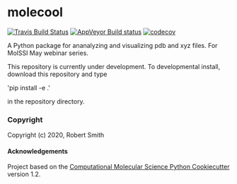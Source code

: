 molecool
==============================
[//]: # (Badges)
[![Travis Build Status](https://travis-ci.com/REPLACE_WITH_OWNER_ACCOUNT/molecool.svg?branch=master)](https://travis-ci.com/REPLACE_WITH_OWNER_ACCOUNT/molecool)
[![AppVeyor Build status](https://ci.appveyor.com/api/projects/status/REPLACE_WITH_APPVEYOR_LINK/branch/master?svg=true)](https://ci.appveyor.com/project/REPLACE_WITH_OWNER_ACCOUNT/molecool/branch/master)
[![codecov](https://codecov.io/gh/REPLACE_WITH_OWNER_ACCOUNT/molecool/branch/master/graph/badge.svg)](https://codecov.io/gh/REPLACE_WITH_OWNER_ACCOUNT/molecool/branch/master)

A Python package for ananalyzing and visualizing pdb and xyz files.  For MolSSI May webinar series.

This repository is currently under development.  To developmental install, download this repository and type

'pip install -e .'

in the repository directory.

### Copyright

Copyright (c) 2020, Robert Smith


#### Acknowledgements

Project based on the
[Computational Molecular Science Python Cookiecutter](https://github.com/molssi/cookiecutter-cms) version 1.2.
